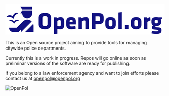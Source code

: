 ![OpenPol.org](https://github.com/openpol-org/OpenPol/blob/master/images/OpenPol.org128.png?raw=true "OpenPol.org")

This is an Open source project aiming to provide tools for managing citywide police departments.

Currently this is a work in progress. Repos will go online as soon as preliminar versions of the software are ready for publishing.

If you belong to a law enforcement agency and want to join efforts please contact us at openpol@openpol.org

![OpenPol](https://api.segment.io/v1/pixel/page?data=ewogICJ3cml0ZUtleSI6ICJ1aHhGakwyRTdsa3BMdmtBMjlLQk5HbE9uVElwTHJoOSIsCiAgInVzZXJJZCI6ICJhbm9ueW1vdXNJZCIsCiAgImV2ZW50IjogIlJlcG8gVmlzaXRlZCIsCiAgInByb3BlcnRpZXMiOiB7CiAgICAic3ViamVjdCI6ICJSZWFkbWUiCiAgfQp9 "OpenPol")






